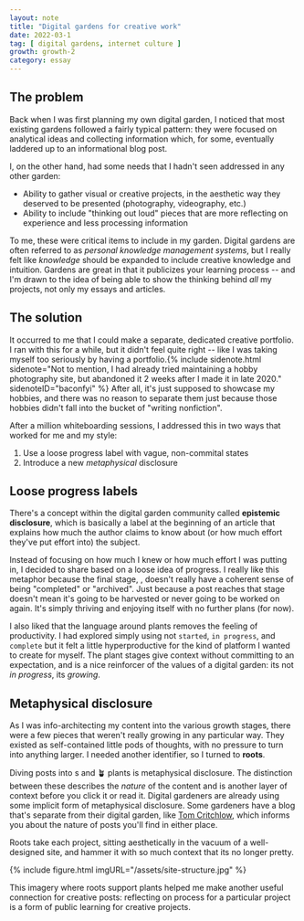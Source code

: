 ```yaml
---
layout: note
title: "Digital gardens for creative work"
date: 2022-03-1
tag: [ digital gardens, internet culture ]
growth: growth-2
category: essay
---
```


## The problem

Back when I was first planning my own digital garden, I noticed that most existing gardens followed a fairly typical pattern: they were focused on analytical ideas and collecting information which, for some, eventually laddered up to an informational blog post. 

I, on the other hand, had some needs that I hadn't seen addressed in any other garden:

- Ability to gather visual or creative projects, in the aesthetic way they deserved to be presented (photography, videography, etc.)
- Ability to include "thinking out loud" pieces that are more reflecting on experience and less processing information

To me, these were critical items to include in my garden. Digital gardens are often referred to as *personal knowledge management systems*, but I really felt like *knowledge* should be expanded to include creative knowledge and intuition. Gardens are great in that it publicizes your learning process -- and I'm drawn to the idea of being able to show the thinking behind *all* my projects, not only my essays and articles.  

## The solution

It occurred to me that I could make a separate, dedicated creative portfolio. I ran with this for a while, but it didn't feel quite right -- like I was taking myself too seriously by having a portfolio.{% include sidenote.html sidenote="Not to mention, I had already tried maintaining a hobby photography site, but abandoned it 2 weeks after I made it in late 2020." sidenoteID="baconfyi" %} After all, it's just supposed to showcase my hobbies, and there was no reason to separate them just because those hobbies didn't fall into the bucket of "writing nonfiction".

After a million whiteboarding sessions, I addressed this in two ways that worked for me and my style:

1. Use a loose progress label with vague, non-commital states
2. Introduce a new *metaphysical* disclosure

## Loose progress labels

There's a concept within the digital garden community called **epistemic disclosure**, which is basically a label at the beginning of an article that explains how much the author claims to know about (or how much effort they've put effort into) the subject.

Instead of focusing on how much I knew or how much effort I was putting in, I decided to share based on a loose idea of progress. I really like this metaphor because the final stage, <span class="tag tag-gr3 sans no-margin-left"></span>, doesn't really have a coherent sense of being "completed" or "archived". Just because a post reaches that stage doesn't mean it's going to be harvested or never going to be worked on again. It's simply thriving and enjoying itself with no further plans (for now).

I also liked that the language around plants removes the feeling of productivity. I had explored simply using not <code>started</code>, <code>in progress</code>, and <code>complete</code> but it felt a little hyperproductive for the kind of platform I wanted to create for myself. The plant stages give context without committing to an expectation, and is a nice reinforcer of the values of a digital garden: its not *in progress*, its *growing*. 

## Metaphysical disclosure

As I was info-architecting my content into the various growth stages, there were a few pieces that weren't really growing in any particular way. They existed as self-contained little pods of thoughts, with no pressure to turn into anything larger. I needed another identifier, so I turned to **roots**.

Diving posts into <span class="tag tag-grx sans no-margin-left">s</span> and <span class="tag tag-growth sans no-margin-left">🪴 plants</span> is metaphysical disclosure. The distinction between these describes the *nature* of the content and is another layer of context before you click it or read it. Digital gardeners are already using some implicit form of metaphysical disclosure. Some gardeners have a blog that's separate from their digital garden, like [Tom Critchlow](https://tomcritchlow.com/), which informs you about the nature of posts you'll find in either place. 

Roots take each project, sitting aesthetically in the vacuum of a well-designed site, and hammer it with so much context that its no longer pretty. 

{% include figure.html imgURL="/assets/site-structure.jpg" %}

This imagery where roots support plants helped me make another useful connection for creative posts: reflecting on process for a particular project is a form of public learning for creative projects. 